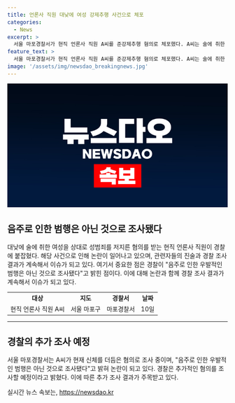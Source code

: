 ```yaml
---
title: 언론사 직원 대낮에 여성 강제추행 사건으로 체포
categories:
  - News
excerpt: >
  서울 마포경찰서가 현직 언론사 직원 A씨를 준강제추행 혐의로 체포했다. A씨는 술에 취한 여성을 상대로 신체를 더듬은 혐의를 받고 있는데, 경찰은 A씨의 음주로 인한 우발적 범행은 아니라고 밝혔다. A씨는 서울 마포구 언론사 직원으로 확인됐으며, 추가 혐의 조사가 예정돼 있다.
feature_text: >
  서울 마포경찰서가 현직 언론사 직원 A씨를 준강제추행 혐의로 체포했다. A씨는 술에 취한 여성을 상대로 신체를 더듬은 혐의를 받고 있는데, 경찰은 A씨의 음주로 인한 우발적 범행은 아니라고 밝혔다. A씨는 서울 마포구 언론사 직원으로 확인됐으며, 추가 혐의 조사가 예정돼 있다.
image: '/assets/img/newsdao_breakingnews.jpg'
---
```


<p><img src="/assets/img/newsdao_breakingnews.jpg" alt="cryptoinkorea 속보" /></p>

<h2 data-ke-size="size26">음주로 인한 범행은 아닌 것으로 조사됐다</h2>

<p data-ke-size="size16">대낮에 술에 취한 여성을 상대로 성범죄를 저지른 혐의를 받는 현직 언론사 직원이 경찰에 붙잡혔다. 해당 사건으로 인해 논란이 일어나고 있으며, 관련자들의 진술과 경찰 조사 결과가 계속해서 이슈가 되고 있다. 여기서 중요한 점은 경찰이 "음주로 인한 우발적인 범행은 아닌 것으로 조사됐다"고 밝힌 점이다. 이에 대해 논란과 함께 경찰 조사 결과가 계속해서 이슈가 되고 있다.</p>

<table>
  <tr>
    <td style="text-align: center; height: 17px;"><b>대상</b></td>
    <td style="text-align: center; height: 17px;"><b>지도</b></td>
    <td style="text-align: center; height: 17px;"><b>경찰서</b></td>
    <td style="text-align: center; height: 17px;"><b>날짜</b></td>
  </tr>
  <tr>
    <td style="text-align: center;">현직 언론사 직원 A씨</td>
    <td style="text-align: center;">서울 마포구</td>
    <td style="text-align: center;">마포경찰서</td>
    <td style="text-align: center;">10일</td>
  </tr>
</table>

<hr>

<h2 data-ke-size="size26">경찰의 추가 조사 예정</h2>

<p data-ke-size="size16">서울 마포경찰서는 A씨가 현재 신체를 더듬은 혐의로 조사 중이며, "음주로 인한 우발적인 범행은 아닌 것으로 조사됐다"고 밝혀 논란이 되고 있다. 경찰은 추가적인 혐의를 조사할 예정이라고 밝혔다. 이에 따른 추가 조사 결과가 주목받고 있다.</p>
실시간 뉴스 속보는, <a href="https://newsdao.kr" rel="dofollow">https://newsdao.kr</a>


